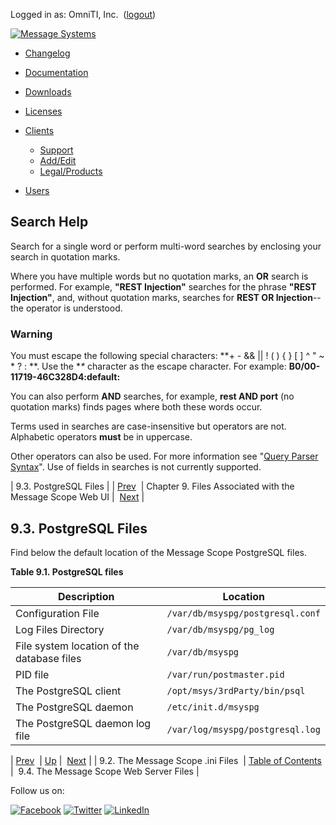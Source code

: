 Logged in as: OmniTI, Inc.  ([logout](https://support.messagesystems.com/logout.php))

[![Message Systems](https://support.messagesystems.com/images/ms-white205.png)](https://support.messagesystems.com/start.php) 

*   [Changelog](https://support.messagesystems.com/start.php?show=changelog)
*   [Documentation](https://support.messagesystems.com/docs/)
*   [Downloads](https://support.messagesystems.com/start.php)

*   [Licenses](https://support.messagesystems.com/license_summary.php)
*   <a href="">Clients</a>
    *   [Support](https://support.messagesystems.com/cs.php)
    *   [Add/Edit](https://support.messagesystems.com/edit_client.php)
    *   [Legal/Products](https://support.messagesystems.com/edit_products.php)
*   [Users](https://support.messagesystems.com/edit_customer.php)

## Search Help

Search for a single word or perform multi-word searches by enclosing your search in quotation marks.

Where you have multiple words but no quotation marks, an **OR** search is performed. For example, **"REST Injection"** searches for the phrase **"REST Injection"**, and, without quotation marks, searches for **REST OR Injection**--the operator is understood.

### Warning

You must escape the following special characters: **+ - && || ! ( ) { } [ ] ^ " ~ * ? : \**. Use the **\** character as the escape character. For example: **B0/00-11719-46C328D4\:default\:**

You can also perform **AND** searches, for example, **rest AND port** (no quotation marks) finds pages where both these words occur.

Terms used in searches are case-insensitive but operators are not. Alphabetic operators **must** be in uppercase.

Other operators can also be used. For more information see "[Query Parser Syntax](https://lucene.apache.org/core/old_versioned_docs/versions/3_0_0/queryparsersyntax.html)". Use of fields in searches is not currently supported.

| 9.3. PostgreSQL Files |
| [Prev](msc.files.ini.php)  | Chapter 9. Files Associated with the Message Scope Web UI |  [Next](msc.logs.webui.php) |

## 9.3. PostgreSQL Files

Find below the default location of the Message Scope PostgreSQL files.

<a name="table.msc.files.postgres"></a>

**Table 9.1. PostgreSQL files**

| Description | Location |
| --- | --- |
| Configuration File | `/var/db/msyspg/postgresql.conf` |
| Log Files Directory | `/var/db/msyspg/pg_log` |
| File system location of the database files | `/var/db/msyspg` |
| PID file | `/var/run/postmaster.pid` |
| The PostgreSQL client | `/opt/msys/3rdParty/bin/psql` |
| The PostgreSQL daemon | `/etc/init.d/msyspg` |
| The PostgreSQL daemon log file | `/var/log/msyspg/postgresql.log` |

| [Prev](msc.files.ini.php)  | [Up](msc.files.php) |  [Next](msc.logs.webui.php) |
| 9.2. The Message Scope .ini Files  | [Table of Contents](index.php) |  9.4. The Message Scope Web Server Files |

Follow us on:

[![Facebook](https://support.messagesystems.com/images/icon-facebook.png)](http://www.facebook.com/messagesystems) [![Twitter](https://support.messagesystems.com/images/icon-twitter.png)](http://twitter.com/#!/MessageSystems) [![LinkedIn](https://support.messagesystems.com/images/icon-linkedin.png)](http://www.linkedin.com/company/message-systems)